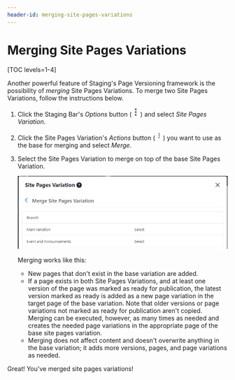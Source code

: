 ```yaml
---
header-id: merging-site-pages-variations
---
```


# Merging Site Pages Variations

[TOC levels=1-4]

Another powerful feature of Staging's Page Versioning framework is the
possibility of *merging* Site Pages Variations. To merge two Site Pages
Variations, follow the instructions below.

1.  Click the Staging Bar's *Options* button
    (![Options](../../../../images/icon-staging-bar-options.png)) and select
    *Site Pages Variation*.

2.  Click the Site Pages Variation's *Actions* button
    (![Actions](../../../../images/icon-actions.png)) you want to use as the
    base for merging and select *Merge*.

3.  Select the Site Pages Variation to merge on top of the base Site Pages
    Variation.

    ![Figure 1: Select the site pages variation you'd like to merge with your base variation.](../../../../images/merge-site-pages-variation.png)

    Merging works like this:

    - New pages that don't exist in the base variation are added.
    - If a page exists in both Site Pages Variations, and at least one version
      of the page was marked as ready for publication, the latest version marked
      as ready is added as a new page variation in the target page of the
      base variation. Note that older versions or page variations not marked as
      ready for publication aren't copied. Merging can be executed, however,
      as many times as needed and creates the needed page variations in the
      appropriate page of the base site pages variation.
    - Merging does not affect content and doesn't overwrite anything in the base
      variation; it adds more versions, pages, and page variations as needed.

Great! You've merged site pages variations!
